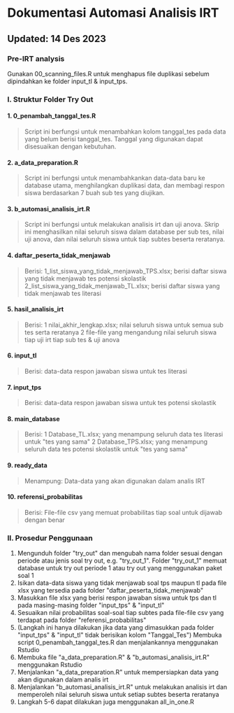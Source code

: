 # Dokumentasi Automasi Analisis IRT
## Updated: 14 Des 2023

### Pre-IRT analysis
Gunakan 00_scanning_files.R untuk menghapus file duplikasi sebelum dipindahkan ke folder input_tl & input_tps.

### I. Struktur Folder Try Out
#### 1. 0_penambah_tanggal_tes.R
>Script ini berfungsi untuk menambahkan kolom tanggal_tes pada data yang belum berisi tanggal_tes. Tanggal yang digunakan dapat disesuaikan dengan kebutuhan.
#### 2. a_data_preparation.R
>Script ini berfungsi untuk menambahkankan data-data baru ke database utama, menghilangkan duplikasi data, dan membagi respon siswa berdasarkan 7 buah sub tes yang diujikan.
#### 3. b_automasi_analisis_irt.R
>Script ini berfungsi untuk melakukan analisis irt dan uji anova. Skrip ini menghasilkan nilai seluruh siswa dalam database per sub tes, nilai uji anova, dan nilai seluruh siswa untuk tiap subtes beserta reratanya.
#### 4. daftar_peserta_tidak_menjawab
>Berisi:
1_list_siswa_yang_tidak_menjawab_TPS.xlsx; berisi daftar siswa yang tidak menjawab tes potensi skolastik
2_list_siswa_yang_tidak_menjawab_TL.xlsx; berisi daftar siswa yang tidak menjawab tes literasi
#### 5. hasil_analisis_irt
>Berisi:
1 nilai_akhir_lengkap.xlsx; nilai seluruh siswa untuk semua sub tes serta reratanya
2 file-file yang mengandung nilai seluruh siswa tiap uji irt tiap sub tes & uji anova
#### 6. input_tl
>Berisi:
data-data respon jawaban siswa untuk tes literasi
#### 7. input_tps
>Berisi:
data-data respon jawaban siswa untuk tes potensi skolastik
#### 8. main_database
>Berisi:
1 Database_TL.xlsx; yang menampung seluruh data tes literasi untuk "tes yang sama"
2 Database_TPS.xlsx; yang menampung seluruh data tes potensi skolastik untuk "tes yang sama"
#### 9. ready_data
>Menampung:
Data-data yang akan digunakan dalam analis IRT
#### 10. referensi_probabilitas
>Berisi:
File-file csv yang memuat probabilitas tiap soal untuk dijawab dengan benar

### II. Prosedur Penggunaan
1. Mengunduh folder "try_out" dan mengubah nama folder sesuai dengan periode atau jenis soal try out, e.g. "try_out_1". Folder "try_out_1" memuat database untuk try out periode 1 atau try out yang menggunakan paket soal 1
1. Isikan data-data siswa yang tidak menjawab soal tps maupun tl pada file xlsx yang tersedia pada folder "daftar_peserta_tidak_menjawab"
2. Masukkan file xlsx yang berisi respon jawaban siswa untuk tps dan tl pada masing-masing folder "input_tps" & "input_tl"
3. Sesuaikan nilai probabilitas soal-soal tiap subtes pada file-file csv yang terdapat pada folder "referensi_probabilitas"
4. (Langkah ini hanya dilakukan jika data yang dimasukkan pada folder "input_tps" & "input_tl" tidak berisikan kolom "Tanggal_Tes") Membuka script 0_penambah_tanggal_tes.R dan menjalankannya menggunakan Rstudio
5. Membuka file "a_data_preparation.R" & "b_automasi_analisis_irt.R" menggunakan Rstudio
6. Menjalankan "a_data_preparation.R" untuk mempersiapkan data yang akan digunakan dalam analis irt
7. Menjalankan "b_automasi_analisis_irt.R" untuk melakukan analisis irt dan memperoleh nilai seluruh siswa untuk setiap subtes beserta reratanya
8. Langkah 5-6 dapat dilakukan juga menggunakan all_in_one.R
